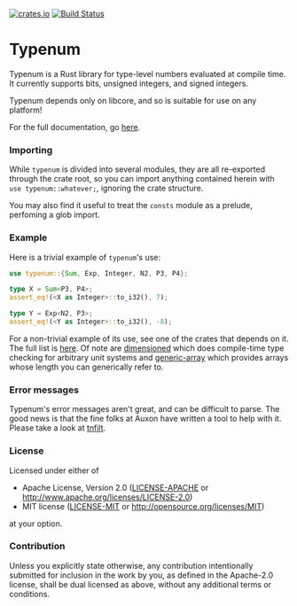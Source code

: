 [![crates.io](https://img.shields.io/crates/v/typenum.svg)](https://crates.io/crates/typenum)
[![Build Status](https://github.com/axia-tech/typenum/actions/workflows/check.yml/badge.svg)](https://github.com/axia-tech/typenum/actions/workflows/check.yml)

Typenum
=====

Typenum is a Rust library for type-level numbers evaluated at compile time. It
currently supports bits, unsigned integers, and signed integers.

Typenum depends only on libcore, and so is suitable for use on any platform!

For the full documentation, go [here](https://docs.rs/typenum).

### Importing

While `typenum` is divided into several modules, they are all re-exported
through the crate root, so you can import anything contained herein with `use
typenum::whatever;`, ignoring the crate structure.

You may also find it useful to treat the `consts` module as a prelude, perfoming
a glob import.

### Example

Here is a trivial example of `typenum`'s use:

```rust
use typenum::{Sum, Exp, Integer, N2, P3, P4};

type X = Sum<P3, P4>;
assert_eq!(<X as Integer>::to_i32(), 7);

type Y = Exp<N2, P3>;
assert_eq!(<Y as Integer>::to_i32(), -8);
```

For a non-trivial example of its use, see one of the crates that depends on
it. The full list is
[here](https://crates.io/crates/typenum/reverse_dependencies). Of note are
[dimensioned](https://crates.io/crates/dimensioned/) which does compile-time
type checking for arbitrary unit systems and
[generic-array](https://crates.io/crates/generic-array/) which provides arrays
whose length you can generically refer to.

### Error messages


Typenum's error messages aren't great, and can be difficult to parse. The good
news is that the fine folks at Auxon have written a tool to help with it. Please
take a look at [tnfilt](https://github.com/auxoncorp/tnfilt).

### License

Licensed under either of

 * Apache License, Version 2.0 ([LICENSE-APACHE](LICENSE-APACHE) or
   http://www.apache.org/licenses/LICENSE-2.0)
 * MIT license
   ([LICENSE-MIT](LICENSE-MIT) or http://opensource.org/licenses/MIT)

at your option.

### Contribution

Unless you explicitly state otherwise, any contribution intentionally submitted
for inclusion in the work by you, as defined in the Apache-2.0 license, shall be
dual licensed as above, without any additional terms or conditions.
